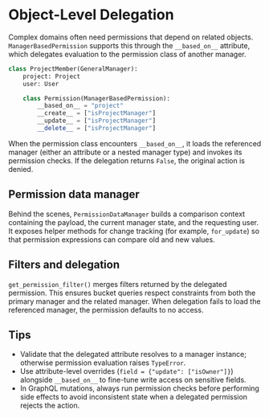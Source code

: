 # Object-Level Delegation

Complex domains often need permissions that depend on related objects. `ManagerBasedPermission` supports this through the `__based_on__` attribute, which delegates evaluation to the permission class of another manager.

```python
class ProjectMember(GeneralManager):
    project: Project
    user: User

    class Permission(ManagerBasedPermission):
        __based_on__ = "project"
        __create__ = ["isProjectManager"]
        __update__ = ["isProjectManager"]
        __delete__ = ["isProjectManager"]
```

When the permission class encounters `__based_on__`, it loads the referenced manager (either an attribute or a nested manager type) and invokes its permission checks. If the delegation returns `False`, the original action is denied.

## Permission data manager

Behind the scenes, `PermissionDataManager` builds a comparison context containing the payload, the current manager state, and the requesting user. It exposes helper methods for change tracking (for example, `for_update`) so that permission expressions can compare old and new values.

## Filters and delegation

`get_permission_filter()` merges filters returned by the delegated permission. This ensures bucket queries respect constraints from both the primary manager and the related manager. When delegation fails to load the referenced manager, the permission defaults to no access.

## Tips

- Validate that the delegated attribute resolves to a manager instance; otherwise permission evaluation raises `TypeError`.
- Use attribute-level overrides (`field = {"update": ["isOwner"]}`) alongside `__based_on__` to fine-tune write access on sensitive fields.
- In GraphQL mutations, always run permission checks before performing side effects to avoid inconsistent state when a delegated permission rejects the action.
